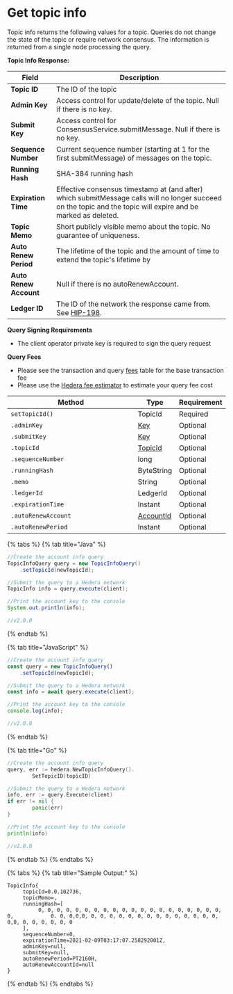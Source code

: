 # Get topic info

Topic info returns the following values for a topic. Queries do not change the state of the topic or require network consensus. The information is returned from a single node processing the query.

**Topic Info Response:**

| **Field**              | **Description**                                                                                                                                                                                   |
| ---------------------- | ------------------------------------------------------------------------------------------------------------------------------------------------------------------------------------------------- |
| **Topic ID**           | The ID of the topic                                                                                                                                                                               |
| **Admin Key**          | Access control for update/delete of the topic. Null if there is no key.                                                                                           |
| **Submit Key**         | Access control for ConsensusService.submitMessage. Null if there is no key.                                                                       |
| **Sequence Number**    | Current sequence number (starting at 1 for the first submitMessage) of messages on the topic.                                                                  |
| **Running Hash**       | SHA-384 running hash                                                                                                                                                                              |
| **Expiration Time**    | Effective consensus timestamp at (and after) which submitMessage calls will no longer succeed on the topic and the topic will expire and be marked as deleted. |
| **Topic Memo**         | Short publicly visible memo about the topic. No guarantee of uniqueness.                                                                                          |
| **Auto Renew Period**  | The lifetime of the topic and the amount of time to extend the topic's lifetime by                                                                                                                |
| **Auto Renew Account** | Null if there is no autoRenewAccount.                                                                                                                                             |
| **Ledger ID**          | The ID of the network the response came from. See [HIP-198](https://hips.hedera.com/hip/hip-198).                                                                 |

**Query Signing Requirements**

- The client operator private key is required to sign the query request

**Query Fees**

- Please see the transaction and query [fees](../../../networks/mainnet/fees/#transaction-and-query-fees) table for the base transaction fee
- Please use the [Hedera fee estimator](https://hedera.com/fees) to estimate your query fee cost

<table><thead><tr><th width="330.3333333333333">Method</th><th>Type</th><th>Requirement</th></tr></thead><tbody><tr><td><code>setTopicId()</code></td><td>TopicId</td><td>Required</td></tr><tr><td><code>.adminKey</code></td><td><a href="../keys/generate-a-new-key-pair.md">Key</a></td><td>Optional</td></tr><tr><td><code>.submitKey</code></td><td><a href="../keys/generate-a-new-key-pair.md">Key</a></td><td>Optional</td></tr><tr><td><code>.topicId</code></td><td><a href="../specialized-types.md#topicid">TopicId</a></td><td>Optional</td></tr><tr><td><code>.sequenceNumber</code></td><td>long</td><td>Optional</td></tr><tr><td><code>.runningHash</code></td><td>ByteString</td><td>Optional</td></tr><tr><td><code>.memo</code></td><td>String</td><td>Optional</td></tr><tr><td><code>.ledgerId</code></td><td>LedgerId</td><td>Optional</td></tr><tr><td><code>.expirationTime</code></td><td>Instant</td><td>Optional</td></tr><tr><td><code>.autoRenewAccount</code></td><td><a href="../specialized-types.md#accountid">AccountId</a></td><td>Optional</td></tr><tr><td><code>.autoRenewPeriod</code></td><td>Instant</td><td>Optional</td></tr></tbody></table>

{% tabs %}
{% tab title="Java" %}

```java
//Create the account info query
TopicInfoQuery query = new TopicInfoQuery()
    .setTopicId(newTopicId);

//Submit the query to a Hedera network
TopicInfo info = query.execute(client);

//Print the account key to the console
System.out.println(info);

//v2.0.0
```

{% endtab %}

{% tab title="JavaScript" %}

```javascript
//Create the account info query
const query = new TopicInfoQuery()
    .setTopicId(newTopicId);

//Submit the query to a Hedera network
const info = await query.execute(client);

//Print the account key to the console
console.log(info);

//v2.0.0
```

{% endtab %}

{% tab title="Go" %}

```go
//Create the account info query
query, err := hedera.NewTopicInfoQuery().
		SetTopicID(topicID)

//Submit the query to a Hedera network
info, err := query.Execute(client)
if err != nil {
		panic(err)
}

//Print the account key to the console
println(info)

//v2.0.0
```

{% endtab %}
{% endtabs %}

{% tabs %}
{% tab title="Sample Output:" %}

```
TopicInfo{
     topicId=0.0.102736, 
     topicMemo=, 
     runningHash=[ 
          0, 0, 0, 0, 0, 0, 0, 0, 0, 0, 0, 0, 0, 0, 0, 0, 0, 0, 0, 0, 0,            0. 0, 0,0,0, 0, 0, 0, 0, 0, 0, 0, 0, 0, 0, 0, 0, 0, 0, 0,0, 0, 0, 0, 0, 0, 0
     ], 
     sequenceNumber=0, 
     expirationTime=2021-02-09T03:17:07.258292001Z, 
     adminKey=null, 
     submitKey=null, 
     autoRenewPeriod=PT2160H, 
     autoRenewAccountId=null
}
```

{% endtab %}
{% endtabs %}
